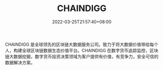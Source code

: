 ﻿---
weight: 
title: "CHAINDIGG"
description: "CHAINDIGG 是全球领先的区块链大数据服务公司"
date: 2022-03-25T21:57:40+08:00
lastmod: 2022-03-25T16:45:40+08:00
draft: false
authors: ["Metabd"]
featuredImage: "chaindigg.jpeg"
link: ""
tags: ["区块链浏览器","CHAINDIGG"]
categories: ["navigation"]
navigation: ["区块链浏览器"]
lightgallery: true
toc: true
pinned: false
recommend: false
recommend1: false
---
CHAINDIGG 是全球领先的区块链大数据服务公司。致力于将大数据价值带给每个人，构建全球区块链数据生态价值平台。CHAINDIGG 在数字货币追踪监控，区块链大数据挖掘，数字货币投资决策领域为客户提供有价值，有竞争力，安全可信的数据解决方案。
